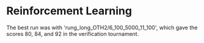 # Reinforcement Learning
The best run was with 'rung_long_OTH2/6_100_5000_11_100', which gave the scores 80, 84, and 92 in the verification tournament.
